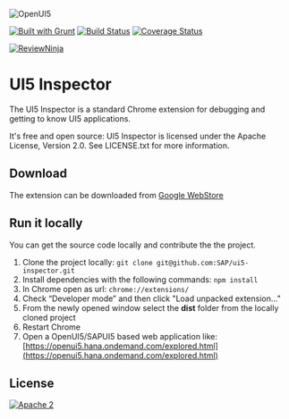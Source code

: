 ![OpenUI5](http://openui5.org/images/OpenUI5_new_big_side.png)

[![Built with Grunt](https://cdn.gruntjs.com/builtwith.png)](http://gruntjs.com/)
[![Build Status](https://travis-ci.org/SAP/ui5-inspector.svg?branch=master)](https://travis-ci.org/SAP/ui5-inspector)
[![Coverage Status](https://coveralls.io/repos/SAP/ui5-inspector/badge.svg?branch=master&service=github)](https://coveralls.io/github/SAP/ui5-inspector?branch=master)

[![ReviewNinja](http://app.review.ninja/assets/images/wereviewninja-32.png)](http://app.review.ninja/cla-assistant/cla-assistant)
# UI5 Inspector 

The UI5 Inspector is a standard Chrome extension for debugging and getting to know UI5 applications.

It's free and open source: UI5 Inspector is licensed under the Apache License, Version 2.0. 
See LICENSE.txt for more information.

## Download

The extension can be downloaded from [Google WebStore](https://chrome.google.com/webstore/detail/ui5-inspector/bebecogbafbighhaildooiibipcnbngo)

## Run it locally

You can get the source code locally and contribute the the project.

1. Clone the project locally: ```git clone git@github.com:SAP/ui5-inspector.git```
2. Install dependencies with the following commands: ```npm install```
3. In Chrome open as url: ```chrome://extensions/```
4. Check “Developer mode” and then click "Load unpacked extension..."
5. From the newly opened window select the **dist** folder from the locally cloned project
6. Restart Chrome
7. Open a OpenUI5/SAPUI5 based web application like: [https://openui5.hana.ondemand.com/explored.html](https://openui5.hana.ondemand.com/explored.html)

## License

[![Apache 2](https://img.shields.io/badge/license-Apache%202-blue.svg)](./LICENSE.txt)

